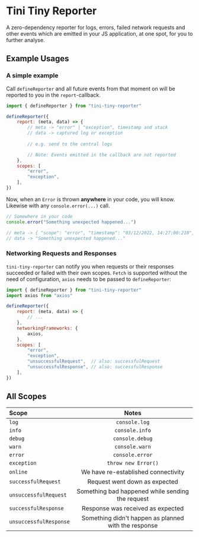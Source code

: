 # Tini Tiny Reporter

A zero-dependency reporter for logs, errors, failed network requests and other events which are emitted in your JS application, at one spot, for you to further analyse.

## Example Usages
### A simple example

Call `defineReporter` and all future events from that moment on will be reported to you in the `report`-callback.
```javascript
import { defineReporter } from "tini-tiny-reporter"

defineReporter({
    report: (meta, data) => {
        // meta -> "error" | "exception", timestamp and stack
        // data -> captured log or exception
		
        // e.g. send to the central logs

        // Note: Events emitted in the callback are not reported
    },
    scopes: [
        "error",
        "exception",
    ],
})
```

Now, when an `Error` is thrown **anywhere** in your code, you will know. Likewise with any `console.error(...)` call.

```javascript
// Somewhere in your code
console.error("Something unexpected happened...")

// meta -> { "scope": "error", "timestamp": "03/12/2022, 14:27:00:210", "stacktrace": [...] }
// data -> "Something unexpected happened..."
```

### Networking Requests and Responses
`tini-tiny-reporter` can notify you when requests or their responses succeeded or failed with their own scopes. `Fetch` is supported without the need of configuration, `axios` needs to be passed to `defineReporter`:
```javascript
import { defineReporter } from "tini-tiny-reporter"
import axios from "axios"

defineReporter({
    report: (meta, data) => {
        // ...
    },
    networkingFrameworks: {
        axios,
    },
    scopes: [
        "error",
        "exception",
        "unsuccessfulRequest",  // also: successfulRequest
        "unsuccessfulResponse", // also: successfulResponse
    ],
})
```

## All Scopes

| **Scope**               |                      **Notes**                       |
|:------------------------|:----------------------------------------------------:|
| `log`                   |                    `console.log`                     |
| `info`                  |                    `console.info`                    |
| `debug`                 |                   `console.debug`                    |
| `warn`                  |                    `console.warn`                    |
| `error`                 |                   `console.error`                    |
| `exception`             |                 `throw new Error()`                  |
| `online`                |         We have re-established connectivity          |
| `successfulRequest`     |            Request went down as expected             |
| `unsuccessfulRequest`   |   Something bad happened while sending the request   |
| `successfulResponse`    |          Response was received as expected           |
| `unsuccessfulResponse`  | Something didn't happen as planned with the response |

